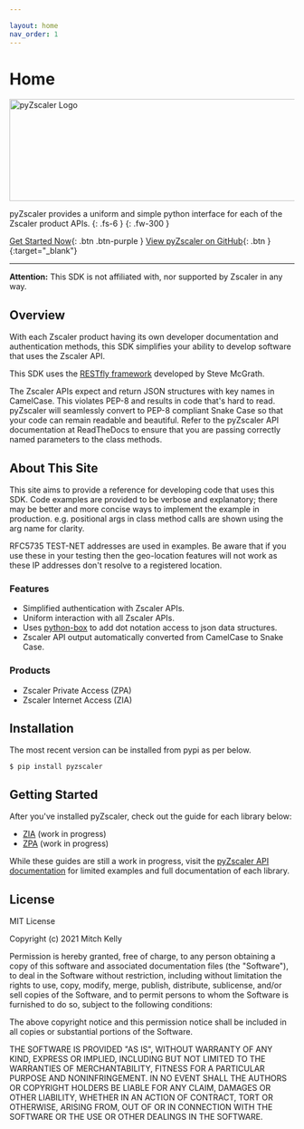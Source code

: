 ```yaml
---

layout: home 
nav_order: 1
---
```


# Home

<img alt="pyZscaler Logo" src="https://mitchos.github.io/pyZscaler/assets/images/logo.svg" width="600" height="180">

pyZscaler provides a uniform and simple python interface for each of the Zscaler product APIs. 
{: .fs-6 } 
{: .fw-300 }

[Get Started Now](#getting-started){: .btn .btn-purple }
[View pyZscaler on GitHub](http://github.com/mitchos/pyZscaler/){: .btn }{:target="_blank"}


---

**Attention:** This SDK is not affiliated with, nor supported by Zscaler in any way.

## Overview

With each Zscaler product having its own developer documentation and authentication methods, this SDK simplifies your
ability to develop software that uses the Zscaler API.

This SDK uses the [RESTfly framework](https://restfly.readthedocs.io/en/latest/index.html) developed by Steve McGrath.

The Zscaler APIs expect and return JSON structures with key names in CamelCase. This violates PEP-8 and results in code
that's hard to read. pyZscaler will seamlessly convert to PEP-8 compliant Snake Case so that your code can remain
readable and beautiful. Refer to the pyZscaler API documentation at ReadTheDocs to ensure that you are passing correctly
named parameters to the class methods.

## About This Site

This site aims to provide a reference for developing code that uses this SDK. Code examples are provided to be verbose
and explanatory; there may be better and more concise ways to implement the example in production. e.g. positional args
in class method calls are shown using the arg name for clarity.

RFC5735 TEST-NET addresses are used in examples. Be aware that if you use these in your testing then the geo-location
features will not work as these IP addresses don't resolve to a registered location.

### Features

- Simplified authentication with Zscaler APIs.
- Uniform interaction with all Zscaler APIs.
- Uses [python-box](https://github.com/cdgriffith/Box/wiki) to add dot notation access to json data structures.
- Zscaler API output automatically converted from CamelCase to Snake Case.

### Products

- Zscaler Private Access (ZPA)
- Zscaler Internet Access (ZIA)

## Installation

The most recent version can be installed from pypi as per below.

    $ pip install pyzscaler

## Getting Started

After you've installed pyZscaler, check out the guide for each library below:

- [ZIA](zia-api/index) (work in progress)
- [ZPA](zpa-api/index) (work in progress)

While these guides are still a work in progress, visit the
[pyZscaler API documentation](https://pyzscaler.readthedocs.io/en/latest/index.html) for limited examples and full
documentation of each library.

## License

MIT License

Copyright (c) 2021 Mitch Kelly

Permission is hereby granted, free of charge, to any person obtaining a copy of this software and associated
documentation files (the "Software"), to deal in the Software without restriction, including without limitation the
rights to use, copy, modify, merge, publish, distribute, sublicense, and/or sell copies of the Software, and to permit
persons to whom the Software is furnished to do so, subject to the following conditions:

The above copyright notice and this permission notice shall be included in all copies or substantial portions of the
Software.

THE SOFTWARE IS PROVIDED "AS IS", WITHOUT WARRANTY OF ANY KIND, EXPRESS OR IMPLIED, INCLUDING BUT NOT LIMITED TO THE
WARRANTIES OF MERCHANTABILITY, FITNESS FOR A PARTICULAR PURPOSE AND NONINFRINGEMENT. IN NO EVENT SHALL THE AUTHORS OR
COPYRIGHT HOLDERS BE LIABLE FOR ANY CLAIM, DAMAGES OR OTHER LIABILITY, WHETHER IN AN ACTION OF CONTRACT, TORT OR
OTHERWISE, ARISING FROM, OUT OF OR IN CONNECTION WITH THE SOFTWARE OR THE USE OR OTHER DEALINGS IN THE SOFTWARE.
